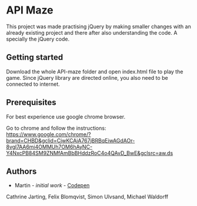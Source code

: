 # API Maze

This project was made practising jQuery by making smaller changes with an already existing project and there after also understanding the code. A specially the jQuery code.

## Getting started

Download the whole API-maze folder and open index.html file to play the game. Since jQuery library are directed online, you also need to be connected to internet.

## Prerequisites

For best experience use google chrome browser. 

Go to chrome and follow the instructions: https://www.google.com/chrome/?brand=CHBD&gclid=CjwKCAiA767jBRBqEiwAGdAOr-8vgl7AA6mi4OMMUh7OM6hAyNC-Y4NxcPB84SM9ZNMfAmBbBHddzRoC4o4QAvD_BwE&gclsrc=aw.ds

## Authors

* Martin - *initial work* - [Codepen](https://codepen.io/TheCodeDepository/pen/jKBaoN)

Cathrine Jarting, Felix Blomqvist, Simon Ulvsand, Michael Waldorff
